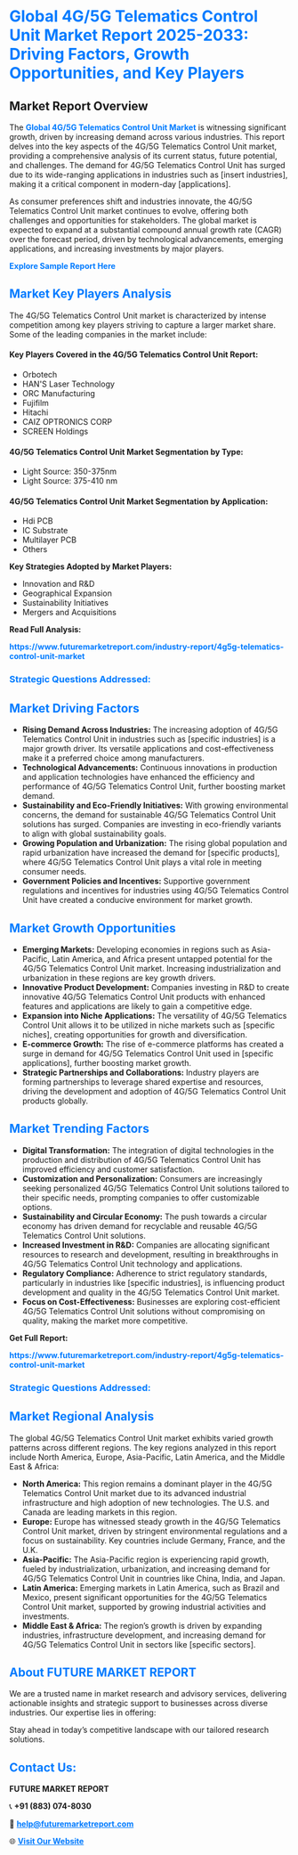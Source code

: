 <h1 style="color: #007BFF;">Global 4G/5G Telematics Control Unit Market Report 2025-2033: Driving Factors, Growth Opportunities, and Key Players</h1>

<section id="overview">
<h2>Market Report Overview</h2>
<p>The <a href="https://www.futuremarketreport.com/industry-report/4g5g-telematics-control-unit-market" style="color: #007BFF; text-decoration: none;"><strong>Global 4G/5G Telematics Control Unit Market</strong></a> is witnessing significant growth, driven by increasing demand across various industries. This report delves into the key aspects of the 4G/5G Telematics Control Unit market, providing a comprehensive analysis of its current status, future potential, and challenges. The demand for 4G/5G Telematics Control Unit has surged due to its wide-ranging applications in industries such as [insert industries], making it a critical component in modern-day [applications].</p>
<p>As consumer preferences shift and industries innovate, the 4G/5G Telematics Control Unit market continues to evolve, offering both challenges and opportunities for stakeholders. The global market is expected to expand at a substantial compound annual growth rate (CAGR) over the forecast period, driven by technological advancements, emerging applications, and increasing investments by major players.</p>
</section>

<section id="overview">
<p><a href="https://www.futuremarketreport.com/request-sample/reportId=35748" style="color: #007BFF; text-decoration: none;"><strong>Explore Sample Report Here</strong></a></p>
</section>

<section id="key-players">
<h2 style="color: #007BFF;">Market Key Players Analysis</h2>
<p>The 4G/5G Telematics Control Unit market is characterized by intense competition among key players striving to capture a larger market share. Some of the leading companies in the market include:</p>
<h4>Key Players Covered in the 4G/5G Telematics Control Unit Report:</h4>
<ul><li>Orbotech</li><li>HAN&#039;S Laser Technology</li><li>ORC Manufacturing</li><li>Fujifilm</li><li>Hitachi</li><li>CAIZ OPTRONICS CORP</li><li>SCREEN Holdings</li></ul>
<h4>4G/5G Telematics Control Unit Market Segmentation by Type:</h4>
<ul><li>Light Source: 350-375nm</li><li>Light Source: 375-410 nm</li></ul>

<h4>4G/5G Telematics Control Unit Market Segmentation by Application:</h4>
<ul><li>Hdi PCB</li><li>IC Substrate</li><li>Multilayer PCB</li><li>Others</li></ul>
<p><strong>Key Strategies Adopted by Market Players:</strong></p>
<ul>
<li>Innovation and R&D</li>
<li>Geographical Expansion</li>
<li>Sustainability Initiatives</li>
<li>Mergers and Acquisitions</li>
</ul>
</section>

<section>
<p><strong>Read Full Analysis: </strong></p><a href="https://www.futuremarketreport.com/industry-report/4g5g-telematics-control-unit-market" style="color: #007BFF; text-decoration: none;"><strong>https://www.futuremarketreport.com/industry-report/4g5g-telematics-control-unit-market</strong></a>
<h3 style="color: #007BFF;">Strategic Questions Addressed:</h3>
</section>

<section id="driving-factors">
<h2 style="color: #007BFF;">Market Driving Factors</h2>
<ul>
<li><strong>Rising Demand Across Industries:</strong> The increasing adoption of 4G/5G Telematics Control Unit in industries such as [specific industries] is a major growth driver. Its versatile applications and cost-effectiveness make it a preferred choice among manufacturers.</li>
<li><strong>Technological Advancements:</strong> Continuous innovations in production and application technologies have enhanced the efficiency and performance of 4G/5G Telematics Control Unit, further boosting market demand.</li>
<li><strong>Sustainability and Eco-Friendly Initiatives:</strong> With growing environmental concerns, the demand for sustainable 4G/5G Telematics Control Unit solutions has surged. Companies are investing in eco-friendly variants to align with global sustainability goals.</li>
<li><strong>Growing Population and Urbanization:</strong> The rising global population and rapid urbanization have increased the demand for [specific products], where 4G/5G Telematics Control Unit plays a vital role in meeting consumer needs.</li>
<li><strong>Government Policies and Incentives:</strong> Supportive government regulations and incentives for industries using 4G/5G Telematics Control Unit have created a conducive environment for market growth.</li>
</ul>
</section>

<section id="growth-opportunities">
<h2 style="color: #007BFF;">Market Growth Opportunities</h2>
<ul>
<li><strong>Emerging Markets:</strong> Developing economies in regions such as Asia-Pacific, Latin America, and Africa present untapped potential for the 4G/5G Telematics Control Unit market. Increasing industrialization and urbanization in these regions are key growth drivers.</li>
<li><strong>Innovative Product Development:</strong> Companies investing in R&D to create innovative 4G/5G Telematics Control Unit products with enhanced features and applications are likely to gain a competitive edge.</li>
<li><strong>Expansion into Niche Applications:</strong> The versatility of 4G/5G Telematics Control Unit allows it to be utilized in niche markets such as [specific niches], creating opportunities for growth and diversification.</li>
<li><strong>E-commerce Growth:</strong> The rise of e-commerce platforms has created a surge in demand for 4G/5G Telematics Control Unit used in [specific applications], further boosting market growth.</li>
<li><strong>Strategic Partnerships and Collaborations:</strong> Industry players are forming partnerships to leverage shared expertise and resources, driving the development and adoption of 4G/5G Telematics Control Unit products globally.</li>
</ul>
</section>

<section id="trending-factors">
<h2 style="color: #007BFF;">Market Trending Factors</h2>
<ul>
<li><strong>Digital Transformation:</strong> The integration of digital technologies in the production and distribution of 4G/5G Telematics Control Unit has improved efficiency and customer satisfaction.</li>
<li><strong>Customization and Personalization:</strong> Consumers are increasingly seeking personalized 4G/5G Telematics Control Unit solutions tailored to their specific needs, prompting companies to offer customizable options.</li>
<li><strong>Sustainability and Circular Economy:</strong> The push towards a circular economy has driven demand for recyclable and reusable 4G/5G Telematics Control Unit solutions.</li>
<li><strong>Increased Investment in R&D:</strong> Companies are allocating significant resources to research and development, resulting in breakthroughs in 4G/5G Telematics Control Unit technology and applications.</li>
<li><strong>Regulatory Compliance:</strong> Adherence to strict regulatory standards, particularly in industries like [specific industries], is influencing product development and quality in the 4G/5G Telematics Control Unit market.</li>
<li><strong>Focus on Cost-Effectiveness:</strong> Businesses are exploring cost-efficient 4G/5G Telematics Control Unit solutions without compromising on quality, making the market more competitive.</li>
</ul>
</section>

<section>
<p><strong>Get Full Report: </strong></p><a href="https://www.futuremarketreport.com/industry-report/4g5g-telematics-control-unit-market" style="color: #007BFF; text-decoration: none;"><strong>https://www.futuremarketreport.com/industry-report/4g5g-telematics-control-unit-market</strong></a>
<h3 style="color: #007BFF;">Strategic Questions Addressed:</h3>
</section>


<section id="regional-analysis">
<h2 style="color: #007BFF;">Market Regional Analysis</h2>
<p>The global 4G/5G Telematics Control Unit market exhibits varied growth patterns across different regions. The key regions analyzed in this report include North America, Europe, Asia-Pacific, Latin America, and the Middle East & Africa:</p>
<ul>
<li><strong>North America:</strong> This region remains a dominant player in the 4G/5G Telematics Control Unit market due to its advanced industrial infrastructure and high adoption of new technologies. The U.S. and Canada are leading markets in this region.</li>
<li><strong>Europe:</strong> Europe has witnessed steady growth in the 4G/5G Telematics Control Unit market, driven by stringent environmental regulations and a focus on sustainability. Key countries include Germany, France, and the U.K.</li>
<li><strong>Asia-Pacific:</strong> The Asia-Pacific region is experiencing rapid growth, fueled by industrialization, urbanization, and increasing demand for 4G/5G Telematics Control Unit in countries like China, India, and Japan.</li>
<li><strong>Latin America:</strong> Emerging markets in Latin America, such as Brazil and Mexico, present significant opportunities for the 4G/5G Telematics Control Unit market, supported by growing industrial activities and investments.</li>
<li><strong>Middle East & Africa:</strong> The region’s growth is driven by expanding industries, infrastructure development, and increasing demand for 4G/5G Telematics Control Unit in sectors like [specific sectors].</li>
</ul>
</section>

<footer>
<h2 style="color: #007BFF;">About FUTURE MARKET REPORT</h2>
<p>We are a trusted name in market research and advisory services, delivering actionable insights and strategic support to businesses across diverse industries. Our expertise lies in offering:</p>

<p>Stay ahead in today’s competitive landscape with our tailored research solutions.</p>

<h2 style="color: #007BFF;">Contact Us:</h2>
<p><strong>FUTURE MARKET REPORT</strong></p>
<p>📞 <strong>+91 (883) 074-8030</strong></p>
<p>📧 <strong><a href="mailto:help@futuremarketreport.com" style="color: #007BFF;">help@futuremarketreport.com</a></strong></p>
<p>🌐 <strong><a href="https://www.futuremarketreport.com/" style="color: #007BFF;">Visit Our Website</a></strong></p>
</footer>